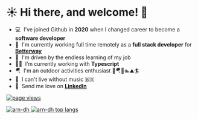<h1 align="left" id="arn-dh-title">☀️ Hi there, and welcome! 🌻 </h1>

- 💻 &nbsp;I've joined Github in **2020** when I changed career to become a **software developer**
- 🏢 &nbsp;I'm currently working full time remotely as a **full stack developer** for **[Betterway]**
- 🐤 &nbsp;I'm driven by the endless learning of my job
- 👨‍🎓 &nbsp;I’m currently working with **Typescript**
- 🪂 &nbsp;I'm an outdoor activities enthusiast 🚴🪂🏃🏊⛰️🏄
- 🕺 &nbsp;I can't live without music 🇧🇷
- 💌 &nbsp;Send me love on **[LinkedIn]**

<p align="left">
  <a href="https://github.com/arn-dh/arn-dh">
    <img src="https://komarev.com/ghpvc/?username=arn-dh" alt="page views" />
  </a>
</p>

<p>
  <a href="#arn-dh-title">
    <img src="https://github-readme-stats.vercel.app/api?username=arn-dh&theme=github_dark&show_icons=true&count_private=true&include_all_commits=true" alt="arn-dh" />
  </a>
  <a href="#arn-dh-title">
    <img src="https://github-readme-stats.vercel.app/api/top-langs/?username=arn-dh&layout=compact" alt="arn-dh top langs"/>
  </a>
</p>


<!-- links -->


[Betterway]: https://www.linkedin.com/company/gobetterway/mycompany/ "Betterway LinkedIn"
[LinkedIn]: https://www.linkedin.com/in/arnaudduhe/ "My LinkedIn"

